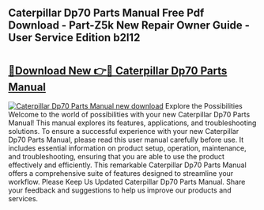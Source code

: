 ## Caterpillar Dp70 Parts Manual Free Pdf Download - Part-Z5k New Repair Owner Guide - User Service Edition b2l12

# <h2><a href="http://bc38612.oget.top/?id=Caterpillar+Dp70+Parts+Manual">🔗Download New 👉🔴 Caterpillar Dp70 Parts Manual</a></h2>

[![Caterpillar Dp70 Parts Manual new download](https://i.imgur.com/5g1atiW.png)](http://bc38612.oget.top/?id=Caterpillar+Dp70+Parts+Manual)
Explore the Possibilities Welcome to the world of possibilities with your new Caterpillar Dp70 Parts Manual! This manual explores its features, applications, and troubleshooting solutions. To ensure a successful experience with your new Caterpillar Dp70 Parts Manual, please read this user manual carefully before use. It includes essential information on product setup, operation, maintenance, and troubleshooting, ensuring that you are able to use the product effectively and efficiently. This remarkable Caterpillar Dp70 Parts Manual offers a comprehensive suite of features designed to streamline your workflow. Please Keep Us Updated Caterpillar Dp70 Parts Manual. Share your feedback and suggestions to help us improve our products and services.
